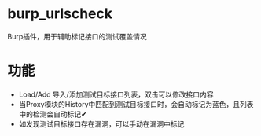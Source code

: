 # burp_urlscheck
Burp插件，用于辅助标记接口的测试覆盖情况

# 功能

* Load/Add 导入/添加测试目标接口列表，双击可以修改接口内容
* 当Proxy模块的History中匹配到测试目标接口时，会自动标记为蓝色，且列表中的检测会自动标记✔
* 如发现测试目标接口存在漏洞，可以手动在漏洞中标记
